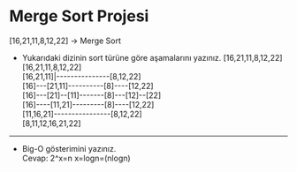 # Merge Sort Projesi  

[16,21,11,8,12,22] -> Merge Sort <br>

- Yukarıdaki dizinin sort türüne göre aşamalarını yazınız.
[16,21,11,8,12,22] <br>
[16,21,11,8,12,22] <br>
[16,21,11]|---------------[8,12,22] <br>
[16]---[21,11]----------[8]----[12,22] <br>
[16]---[21]--[11]-------[8]---[12]--[22] <br>
[16]----[11,21]---------[8]----[12,22] <br>
[11,16,21]----------------[8,12,22] <br>
[8,11,12,16,21,22]
---------------------------------------------
- Big-O gösterimini yazınız. <br>
Cevap:
2^x=n
x=logn=(nlogn)

